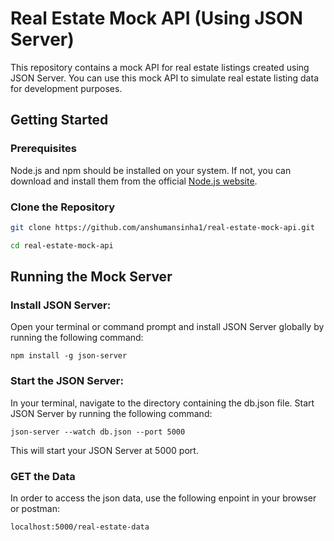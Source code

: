 # Real Estate Mock API (Using JSON Server)

This repository contains a mock API for real estate listings created using JSON Server. You can use this mock API to simulate real estate listing data for development purposes.

## Getting Started

### Prerequisites

Node.js and npm should be installed on your system. If not, you can download and install them from the official [Node.js website](https://nodejs.org/).

### Clone the Repository

```bash
git clone https://github.com/anshumansinha1/real-estate-mock-api.git

cd real-estate-mock-api
```

## Running the Mock Server

### Install JSON Server:

Open your terminal or command prompt and install JSON Server globally by running the following command:

```
npm install -g json-server
```

### Start the JSON Server:

In your terminal, navigate to the directory containing the db.json file. Start JSON Server by running the following command:

```
json-server --watch db.json --port 5000
```

This will start your JSON Server at 5000 port.

### GET the Data

In order to access the json data, use the following enpoint in your browser or postman:

```
localhost:5000/real-estate-data
```
